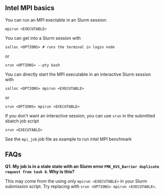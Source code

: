 Intel MPI basics
----------------

You can run an MPI exectable in an Slurm session:
```
mpirun <EXECUTABLE>
```
You can get into a Slurm session with
```
salloc <OPTIONS> # runs the terminal in login node
```
or
```
srun <OPTIONS> --pty bash 
```

You can directly start the MPI executable in an interactive Slurm session with
```
salloc <OPTIONS> mpirun <EXECUTABLE>
```
or
```
srun <OPTIONS> mpirun <EXECUTABLE>
```

If you don't want an interactive session, you can use `srun` in the submitted sbatch job script
```
srun <EXECUTABLE>
```
See the `mpi_job` job file as example to run intel MPI benchmark

## FAQs

**Q1. My job is in a stale state with an Slurm error
`PMK_KVS_Barrier duplicate request from task 0`. Why is this?**

This may come from the using only `mpirun <EXECUTABLE>` in your Slurm submission script.
Try replacing with `srun <OPTIONS> mpirun <EXECUTABLE>`.
